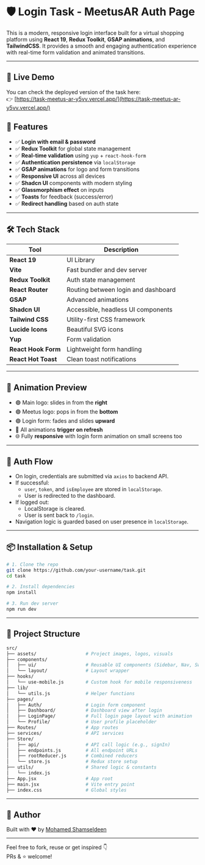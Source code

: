 # 🛡️ Login Task - MeetusAR Auth Page

This is a modern, responsive login interface built for a virtual shopping platform using **React 19**, **Redux Toolkit**, **GSAP animations**, and **TailwindCSS**. It provides a smooth and engaging authentication experience with real-time form validation and animated transitions.

---


## 🔗 Live Demo

You can check the deployed version of the task here:  
👉 [https://task-meetus-ar-y5vv.vercel.app/](https://task-meetus-ar-y5vv.vercel.app/)


## 🚀 Features

- ✅ **Login with email & password**
- ✅ **Redux Toolkit** for global state management
- ✅ **Real-time validation** using `yup` + `react-hook-form`
- ✅ **Authentication persistence** via `localStorage`
- ✅ **GSAP animations** for logo and form transitions
- ✅ **Responsive UI** across all devices
- ✅ **Shadcn UI** components with modern styling
- ✅ **Glassmorphism effect** on inputs
- ✅ **Toasts** for feedback (success/error)
- ✅ **Redirect handling** based on auth state

---

## 🛠️ Tech Stack

| Tool             | Description                                  |
|------------------|----------------------------------------------|
| **React 19**     | UI Library                                    |
| **Vite**         | Fast bundler and dev server                   |
| **Redux Toolkit**| Auth state management                         |
| **React Router** | Routing between login and dashboard           |
| **GSAP**         | Advanced animations                           |
| **Shadcn UI**    | Accessible, headless UI components            |
| **Tailwind CSS** | Utility-first CSS framework                   |
| **Lucide Icons** | Beautiful SVG icons                           |
| **Yup**          | Form validation                               |
| **React Hook Form** | Lightweight form handling                  |
| **React Hot Toast** | Clean toast notifications                 |

---

## 📸 Animation Preview

- 🟣 Main logo: slides in from the **right**
- 🟣 Meetus logo: pops in from the **bottom**
- 🟣 Login form: fades and slides **upward**
- 🔁 All animations **trigger on refresh**
- 🌐 Fully **responsive** with login form animation on small screens too

---

## 🔐 Auth Flow

- On login, credentials are submitted via `axios` to backend API.
- If successful:
  - `user`, `token`, and `isEmployee` are stored in `localStorage`.
  - User is redirected to the dashboard.
- If logged out:
  - LocalStorage is cleared.
  - User is sent back to `/login`.
- Navigation logic is guarded based on user presence in `localStorage`.

---

## 📦 Installation & Setup

```bash
# 1. Clone the repo
git clone https://github.com/your-username/task.git
cd task

# 2. Install dependencies
npm install

# 3. Run dev server
npm run dev
```

---

## 📁 Project Structure

```bash
src/
├── assets/                  # Project images, logos, visuals
├── components/
│   ├── ui/                  # Reusable UI components (Sidebar, Nav, Switcher, etc.)
│   └── layout/              # Layout wrapper
├── hooks/
│   └── use-mobile.js        # Custom hook for mobile responsiveness
├── lib/
│   └── utils.js             # Helper functions
├── pages/
│   ├── Auth/                # Login form component
│   ├── Dashboard/           # Dashboard view after login
│   ├── LoginPage/           # Full login page layout with animation
│   └── Profile/             # User profile placeholder
├── Routes/                  # App routes
├── services/                # API services
├── Store/
│   ├── api/                 # API call logic (e.g., signIn)
│   ├── endpoints.js         # All endpoint URLs
│   ├── rootReducer.js       # Combined reducers
│   └── store.js             # Redux store setup
├── utils/                   # Shared logic & constants
│   └── index.js
├── App.jsx                  # App root
├── main.jsx                 # Vite entry point
├── index.css                # Global styles
```

---

## 🧠 Author

Built with ❤️ by [Mohamed Shamseldeen](https://www.linkedin.com/in/mohamed-shamseldeen)  


---

Feel free to fork, reuse or get inspired 👇  
PRs & ⭐️ welcome!
